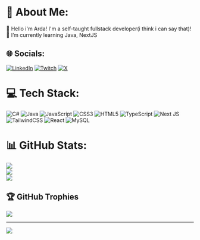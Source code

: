 # 💫 About Me:
👋 Hello i'm Arda! I'm a self-taught fullstack developer(i think i can say that)! <br>
🌱 I’m currently learning Java, NextJS <br>


## 🌐 Socials:
[![LinkedIn](https://img.shields.io/badge/LinkedIn-%230077B5.svg?logo=linkedin&logoColor=white)](https://linkedin.com/in/ardaetiz) [![Twitch](https://img.shields.io/badge/Twitch-%239146FF.svg?logo=Twitch&logoColor=white)](https://twitch.tv/winprix) [![X](https://img.shields.io/badge/X-black.svg?logo=X&logoColor=white)](https://x.com/ardawinp) 

# 💻 Tech Stack:
![C#](https://img.shields.io/badge/c%23-%23239120.svg?style=for-the-badge&logo=csharp&logoColor=white) ![Java](https://img.shields.io/badge/java-%23ED8B00.svg?style=for-the-badge&logo=openjdk&logoColor=white) ![JavaScript](https://img.shields.io/badge/javascript-%23323330.svg?style=for-the-badge&logo=javascript&logoColor=%23F7DF1E) ![CSS3](https://img.shields.io/badge/css3-%231572B6.svg?style=for-the-badge&logo=css3&logoColor=white) ![HTML5](https://img.shields.io/badge/html5-%23E34F26.svg?style=for-the-badge&logo=html5&logoColor=white) ![TypeScript](https://img.shields.io/badge/typescript-%23007ACC.svg?style=for-the-badge&logo=typescript&logoColor=white) ![Next JS](https://img.shields.io/badge/Next-black?style=for-the-badge&logo=next.js&logoColor=white) ![TailwindCSS](https://img.shields.io/badge/tailwindcss-%2338B2AC.svg?style=for-the-badge&logo=tailwind-css&logoColor=white) ![React](https://img.shields.io/badge/react-%2320232a.svg?style=for-the-badge&logo=react&logoColor=%2361DAFB) ![MySQL](https://img.shields.io/badge/mysql-4479A1.svg?style=for-the-badge&logo=mysql&logoColor=white)
# 📊 GitHub Stats:
![](https://github-readme-streak-stats.herokuapp.com/?user=ardaetzz&theme=dark&hide_border=true)<br/>
![](https://github-readme-stats.vercel.app/api?username=ardaetzz&theme=dark&hide_border=true&include_all_commits=true&count_private=false)<br/>
![](https://github-readme-stats.vercel.app/api/top-langs/?username=ardaetzz&theme=dark&hide_border=true&include_all_commits=true&count_private=false&layout=compact)

## 🏆 GitHub Trophies
![](https://github-profile-trophy.vercel.app/?username=ardaetzz&theme=gruvbox&no-frame=false&no-bg=false&margin-w=4)

---
[![](https://visitcount.itsvg.in/api?id=ardaetzz&icon=0&color=13)](https://visitcount.itsvg.in)

<!-- Proudly created with GPRM ( https://gprm.itsvg.in ) -->
